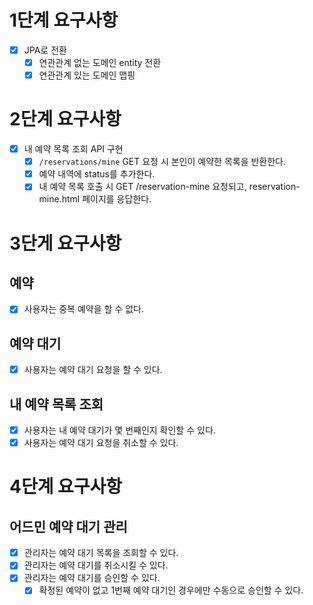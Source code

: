 # 1단계 요구사항
- [x] JPA로 전환
  - [x] 연관관계 없는 도메인 entity 전환
  - [x] 연관관계 있는 도메인 맵핑

# 2단계 요구사항
- [x] 내 예약 목록 조회 API 구현
  - [x] `/reservations/mine` GET 요청 시 본인이 예약한 목록을 반환한다.
  - [x] 예약 내역에 status를 추가한다.
  - [x] 내 예약 목록 호출 시 GET /reservation-mine 요청되고, reservation-mine.html 페이지를 응답한다.

# 3단게 요구사항
## 예약
- [x] 사용자는 중복 예약을 할 수 없다.

## 예약 대기
- [x] 사용자는 예약 대기 요청을 할 수 있다.

## 내 예약 목록 조회
- [x] 사용자는 내 예약 대기가 몇 번째인지 확인할 수 있다.
- [x] 사용자는 예약 대기 요청을 취소할 수 있다.

# 4단계 요구사항
## 어드민 예약 대기 관리
- [x] 관리자는 예약 대기 목록을 조회할 수 있다.
- [x] 관리자는 예약 대기를 취소시킬 수 있다.
- [x] 관리자는 예약 대기를 승인할 수 있다.
  - [x] 확정된 예약이 없고 1번째 예약 대기인 경우에만 수동으로 승인할 수 있다.
